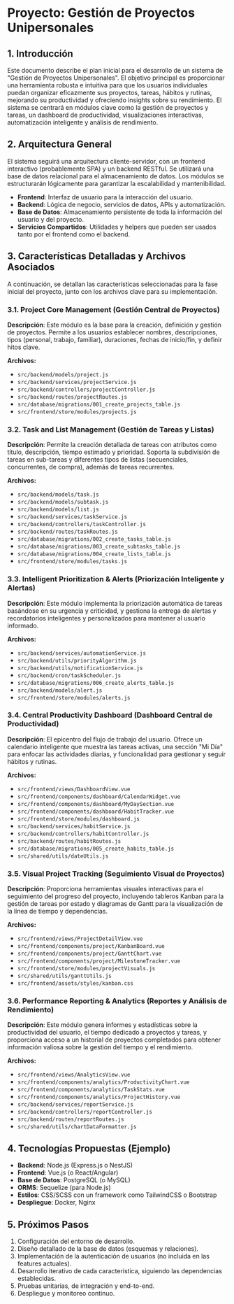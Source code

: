 # Proyecto: Gestión de Proyectos Unipersonales

## 1. Introducción

Este documento describe el plan inicial para el desarrollo de un sistema de "Gestión de Proyectos Unipersonales". El objetivo principal es proporcionar una herramienta robusta e intuitiva para que los usuarios individuales puedan organizar eficazmente sus proyectos, tareas, hábitos y rutinas, mejorando su productividad y ofreciendo insights sobre su rendimiento. El sistema se centrará en módulos clave como la gestión de proyectos y tareas, un dashboard de productividad, visualizaciones interactivas, automatización inteligente y análisis de rendimiento.

## 2. Arquitectura General

El sistema seguirá una arquitectura cliente-servidor, con un frontend interactivo (probablemente SPA) y un backend RESTful. Se utilizará una base de datos relacional para el almacenamiento de datos. Los módulos se estructurarán lógicamente para garantizar la escalabilidad y mantenibilidad.

-   **Frontend**: Interfaz de usuario para la interacción del usuario.
-   **Backend**: Lógica de negocio, servicios de datos, APIs y automatización.
-   **Base de Datos**: Almacenamiento persistente de toda la información del usuario y del proyecto.
-   **Servicios Compartidos**: Utilidades y helpers que pueden ser usados tanto por el frontend como el backend.

## 3. Características Detalladas y Archivos Asociados

A continuación, se detallan las características seleccionadas para la fase inicial del proyecto, junto con los archivos clave para su implementación.

### 3.1. Project Core Management (Gestión Central de Proyectos)

**Descripción**: Este módulo es la base para la creación, definición y gestión de proyectos. Permite a los usuarios establecer nombres, descripciones, tipos (personal, trabajo, familiar), duraciones, fechas de inicio/fin, y definir hitos clave.

**Archivos:**
*   `src/backend/models/project.js`
*   `src/backend/services/projectService.js`
*   `src/backend/controllers/projectController.js`
*   `src/backend/routes/projectRoutes.js`
*   `src/database/migrations/001_create_projects_table.js`
*   `src/frontend/store/modules/projects.js`

### 3.2. Task and List Management (Gestión de Tareas y Listas)

**Descripción**: Permite la creación detallada de tareas con atributos como título, descripción, tiempo estimado y prioridad. Soporta la subdivisión de tareas en sub-tareas y diferentes tipos de listas (secuenciales, concurrentes, de compra), además de tareas recurrentes.

**Archivos:**
*   `src/backend/models/task.js`
*   `src/backend/models/subtask.js`
*   `src/backend/models/list.js`
*   `src/backend/services/taskService.js`
*   `src/backend/controllers/taskController.js`
*   `src/backend/routes/taskRoutes.js`
*   `src/database/migrations/002_create_tasks_table.js`
*   `src/database/migrations/003_create_subtasks_table.js`
*   `src/database/migrations/004_create_lists_table.js`
*   `src/frontend/store/modules/tasks.js`

### 3.3. Intelligent Prioritization & Alerts (Priorización Inteligente y Alertas)

**Descripción**: Este módulo implementa la priorización automática de tareas basándose en su urgencia y criticidad, y gestiona la entrega de alertas y recordatorios inteligentes y personalizados para mantener al usuario informado.

**Archivos:**
*   `src/backend/services/automationService.js`
*   `src/backend/utils/priorityAlgorithm.js`
*   `src/backend/utils/notificationService.js`
*   `src/backend/cron/taskScheduler.js`
*   `src/database/migrations/006_create_alerts_table.js`
*   `src/backend/models/alert.js`
*   `src/frontend/store/modules/alerts.js`

### 3.4. Central Productivity Dashboard (Dashboard Central de Productividad)

**Descripción**: El epicentro del flujo de trabajo del usuario. Ofrece un calendario inteligente que muestra las tareas activas, una sección "Mi Día" para enfocar las actividades diarias, y funcionalidad para gestionar y seguir hábitos y rutinas.

**Archivos:**
*   `src/frontend/views/DashboardView.vue`
*   `src/frontend/components/dashboard/CalendarWidget.vue`
*   `src/frontend/components/dashboard/MyDaySection.vue`
*   `src/frontend/components/dashboard/HabitTracker.vue`
*   `src/frontend/store/modules/dashboard.js`
*   `src/backend/services/habitService.js`
*   `src/backend/controllers/habitController.js`
*   `src/backend/routes/habitRoutes.js`
*   `src/database/migrations/005_create_habits_table.js`
*   `src/shared/utils/dateUtils.js`

### 3.5. Visual Project Tracking (Seguimiento Visual de Proyectos)

**Descripción**: Proporciona herramientas visuales interactivas para el seguimiento del progreso del proyecto, incluyendo tableros Kanban para la gestión de tareas por estado y diagramas de Gantt para la visualización de la línea de tiempo y dependencias.

**Archivos:**
*   `src/frontend/views/ProjectDetailView.vue`
*   `src/frontend/components/project/KanbanBoard.vue`
*   `src/frontend/components/project/GanttChart.vue`
*   `src/frontend/components/project/MilestoneTracker.vue`
*   `src/frontend/store/modules/projectVisuals.js`
*   `src/shared/utils/ganttUtils.js`
*   `src/frontend/assets/styles/kanban.css`

### 3.6. Performance Reporting & Analytics (Reportes y Análisis de Rendimiento)

**Descripción**: Este módulo genera informes y estadísticas sobre la productividad del usuario, el tiempo dedicado a proyectos y tareas, y proporciona acceso a un historial de proyectos completados para obtener información valiosa sobre la gestión del tiempo y el rendimiento.

**Archivos:**
*   `src/frontend/views/AnalyticsView.vue`
*   `src/frontend/components/analytics/ProductivityChart.vue`
*   `src/frontend/components/analytics/TaskStats.vue`
*   `src/frontend/components/analytics/ProjectHistory.vue`
*   `src/backend/services/reportService.js`
*   `src/backend/controllers/reportController.js`
*   `src/backend/routes/reportRoutes.js`
*   `src/shared/utils/chartDataFormatter.js`

## 4. Tecnologías Propuestas (Ejemplo)

-   **Backend**: Node.js (Express.js o NestJS)
-   **Frontend**: Vue.js (o React/Angular)
-   **Base de Datos**: PostgreSQL (o MySQL)
-   **ORMS**: Sequelize (para Node.js)
-   **Estilos**: CSS/SCSS con un framework como TailwindCSS o Bootstrap
-   **Despliegue**: Docker, Nginx

## 5. Próximos Pasos

1.  Configuración del entorno de desarrollo.
2.  Diseño detallado de la base de datos (esquemas y relaciones).
3.  Implementación de la autenticación de usuarios (no incluida en las features actuales).
4.  Desarrollo iterativo de cada característica, siguiendo las dependencias establecidas.
5.  Pruebas unitarias, de integración y end-to-end.
6.  Despliegue y monitoreo continuo.